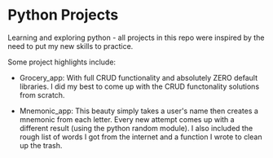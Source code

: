 # Python Projects
Learning and exploring python - all projects in this repo were inspired by the need to put my new skills to practice.

Some project highlights include:

* Grocery_app: With full CRUD functionality and absolutely ZERO default libraries.
I did my best to come up with the CRUD functonality solutions from scratch.

* Mnemonic_app: This beauty simply takes a user's name then creates a mnemonic from each letter.
Every new attempt comes up with a different result (using the python random module).
I also included the rough list of words I got from the internet and a function I wrote to clean up the trash.
